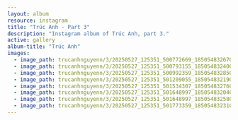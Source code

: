 ```yaml
---
layout: album
resource: instagram
title: "Trúc Anh - Part 3"
description: "Instagram album of Trúc Anh, part 3."
active: gallery
album-title: "Trúc Anh"
images:
  - image_path: trucanhnguyenn/3/20250527_125351_500772669_18505483267023506_2790463297157625009_n.jpg
  - image_path: trucanhnguyenn/3/20250527_125351_500793155_18505483240023506_6862000043510762812_n.jpg
  - image_path: trucanhnguyenn/3/20250527_125351_500992359_18505483285023506_6299596669501445215_n.jpg
  - image_path: trucanhnguyenn/3/20250527_125351_501209055_18505483219023506_236920015656740530_n.jpg
  - image_path: trucanhnguyenn/3/20250527_125351_501534307_18505483276023506_574568343696259354_n.jpg
  - image_path: trucanhnguyenn/3/20250527_125351_501648997_18505483204023506_1804311629033422597_n.jpg
  - image_path: trucanhnguyenn/3/20250527_125351_501648997_18505483258023506_2293205746652304456_n.jpg
  - image_path: trucanhnguyenn/3/20250527_125351_501773359_18505483231023506_1420184026956515710_n.jpg
---
```

